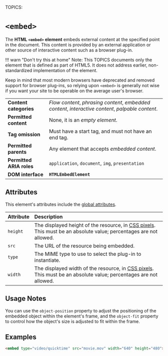 TOPICS: <embed>

# `<embed>`

The **HTML `<embed>` element** embeds external content at the specified point in the document.
This content is provided by an external application or other source of
interactive content such as a browser plug-in.

!!! warn "Don't try this at home"
    Note: This TOPICS documents only the element that is defined as part of HTML5. It does not address
    earlier, non-standardized implementation of the element.

Keep in mind that most modern browsers have deprecated and removed support for browser plug-ins,
so relying upon `<embed>` is generally not wise if you want your site to be operable
on the average user's browser.

|  |  |
| :-- | :-- |
| **Content categories** | *Flow content*, *phrasing content*, *embedded content*, *interactive content*, *palpable content*. |
| **Permitted content** | None, it is an *empty element*. |
| **Tag omission** | Must have a start tag, and must not have an end tag. |
| **Permitted parents** | Any element that accepts *embedded content*. |
| **Permitted ARIA roles** | `application`, `document`, `img`, `presentation`|
| **DOM interface** | **`HTMLEmbedElement`** |

## Attributes

This element's attributes include the [global attributes](/en/webfrontend/HTML_Global_Attributes).

| Attribute | Description |
| :-- | :-- |
| `height` | The displayed height of the resource, in [CSS pixels](https://drafts.csswg.org/css-values/#px). This must be an absolute value; percentages are not allowed. |
| `src` | The URL of the resource being embedded. |
| `type` | The MIME type to use to select the plug-in to instantiate. |
| `width` | The displayed width of the resource, in [CSS pixels](https://drafts.csswg.org/css-values/#px). This must be an absolute value; percentages are not allowed. |

## Usage Notes

You can use the `object-position` property to adjust the positioning of the embedded object
within the element's frame, and the `object-fit` property to control how the object's size is
adjusted to fit within the frame.

## Examples

```html
<embed type="video/quicktime" src="movie.mov" width="640" height="480">
```
